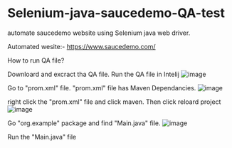# Selenium-java-saucedemo-QA-test
automate saucedemo website using Selenium java web driver.

Automated wesite:- https://www.saucedemo.com/

How to run QA file?

Downloard and excract tha QA file.
Run the QA file in Intelij 
![image](https://user-images.githubusercontent.com/86911717/206689597-1e7dfaed-de91-4b79-a892-079ef092e5db.png)


Go to "prom.xml" file. "prom.xml" file has Maven Dependancies.
![image](https://user-images.githubusercontent.com/86911717/206692271-0b5d334f-ceba-4b14-ac13-c52074c3da48.png)


right click the "prom.xml" file and click maven.
Then click reloard project
![image](https://user-images.githubusercontent.com/86911717/206692548-60f05620-e1a0-4f4f-bd94-a3259a78115f.png)


Go "org.example" package and find "Main.java" file.
![image](https://user-images.githubusercontent.com/86911717/206693284-5c78952f-fbb8-4d69-a070-e2dca36233e6.png)


Run the "Main.java" file





